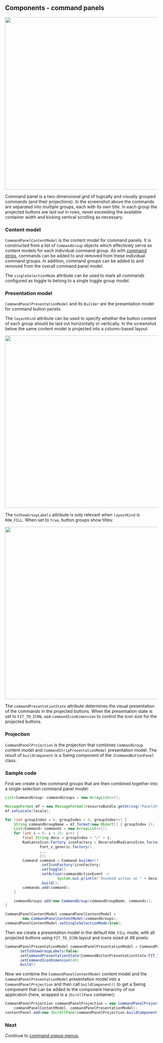 ## Components - command panels

<img src="https://raw.githubusercontent.com/kirill-grouchnikov/radiance/sunshine/docs/images/components/walkthrough/command-button-panel-rows.png" width="567" border=0/>

Command panel is a two-dimensional grid of logically and visually grouped commands (and their projections). In the screenshot above the commands are separated into multiple groups, each with its own title. In each group the projected buttons are laid out in rows, never exceeding the available container width and kicking vertical scrolling as necessary.

### Content model

`CommandPanelContentModel` is the content model for command panels. It is constructed from a list of `CommandGroup` objects which effectively serve as content models for each individual command group. As with [command strips](CommandStrip.md), commands can be added to and removed from these individual command groups. In addition, command groups can be added to and removed from the overall command panel model.

The `singleSelectionMode` attribute can be used to mark all commands configured as toggle to belong to a single toggle group model.

### Presentation model

`CommandPanelPresentationModel` and its `Builder` are the presentation model for command button panels.

The `layoutKind` attribute can be used to specify whether the button content of each group should be laid out horizontally or vertically. In the screenshot below the same content model is projected into a column-based layout:

<img src="https://raw.githubusercontent.com/kirill-grouchnikov/radiance/sunshine/docs/images/components/walkthrough/command-button-panel-columns.png" width="567" border=0/>

The `toShowGroupLabels` attribute is only relevant when `layoutKind` is `ROW_FILL`. When set to `true`, button groups show titles:

<img src="https://raw.githubusercontent.com/kirill-grouchnikov/radiance/sunshine/docs/images/components/walkthrough/command-button-panel-rows-titles.png" width="567" border=0/>

The `commandPresentationState` attribute determines the visual presentation of the commands in the projected buttons. When the presentation state is set to `FIT_TO_ICON`, use `commandIconDimension` to control the icon size for the projected buttons.

### Projection

`CommandPanelProjection` is the projection that combines `CommandGroup` content model and `CommandStripPresentationModel` presentation model. The result of `buildComponent` is a Swing component of the `JCommandButtonPanel` class.

### Sample code

First we create a few command groups that are then combined together into a single-selection command panel model:

```java
List<CommandGroup> commandGroups = new ArrayList<>();

MessageFormat mf = new MessageFormat(resourceBundle.getString("PanelStyles.text"));
mf.setLocale(locale);

for (int groupIndex = 0; groupIndex < 4; groupIndex++) {
    String commandGroupName = mf.format(new Object[] { groupIndex });
    List<Command> commands = new ArrayList<>();
    for (int i = 0; i < 15; i++) {
        final String deco = groupIndex + "/" + i;
        RadianceIcon.Factory iconFactory = DecoratedRadianceIcon.factory(
                Font_x_generic.factory(),
                ...
                });
        Command command = Command.builder()
                .setIconFactory(iconFactory)
                .setToggle()
                .setAction(commandActionEvent ->
                        System.out.println("Invoked action on " + deco))
                .build();
        commands.add(command);
    }

    commandGroups.add(new CommandGroup(commandGroupName, commands));
}

CommandPanelContentModel commandPanelContentModel =
        new CommandPanelContentModel(commandGroups);
commandPanelContentModel.setSingleSelectionMode(true);
```

Then we create a presentation model in the default `ROW_FILL` mode, with all projected buttons using `FIT_TO_ICON` layout and icons sized at 48 pixels:

```java
CommandPanelPresentationModel commandPanelPresentationModel = CommandPanelPresentationModel.builder()
      .setToShowGroupLabels(false)
      .setCommandPresentationState(CommandButtonPresentationState.FIT_TO_ICON)
      .setCommandIconDimension(48)
      .build()
```

Now we combine the `CommandPanelContentModel` content model and the `CommandPanelPresentationModel` presentation model into a `CommandPanelProjection` and then call `buildComponent()` to get a Swing component that can be added to the component hierarchy of our application (here, wrapped in a `JScrollPane` container):

```java
CommandPanelProjection commandPanelProjection = new CommandPanelProjection(
    commandPanelContentModel, commandPanelPresentationModel);
contentPanel.add(new JScrollPane(commandPanelProjection.buildComponent());
```

### Next

Continue to [command popup menus](CommandPopupMenu.md).

